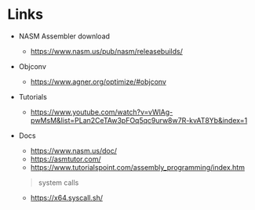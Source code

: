 # Links

- NASM Assembler download  
  - https://www.nasm.us/pub/nasm/releasebuilds/

- Objconv
  - https://www.agner.org/optimize/#objconv

- Tutorials  
  - https://www.youtube.com/watch?v=vWlAg-pwMsM&list=PLan2CeTAw3pFOq5qc9urw8w7R-kvAT8Yb&index=1

- Docs  
  - https://www.nasm.us/doc/
  - https://asmtutor.com/
  - https://www.tutorialspoint.com/assembly_programming/index.htm
  > system calls
  - https://x64.syscall.sh/
